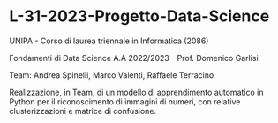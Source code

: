 # L-31-2023-Progetto-Data-Science

UNIPA - Corso di laurea triennale in Informatica (2086)

Fondamenti di Data Science A.A 2022/2023 - Prof. Domenico Garlisi

Team: Andrea Spinelli, Marco Valenti, Raffaele Terracino

Realizzazione, in Team, di un modello di apprendimento automatico in Python per il riconoscimento di immagini di numeri, con relative clusterizzazioni e matrice di confusione.
